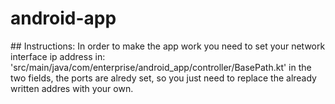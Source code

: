# android-app

## Instructions: 
  In order to make the app work you need to set your network interface ip address in: 
  'src/main/java/com/enterprise/android_app/controller/BasePath.kt'  in the two fields,
  the ports are alredy set, so you just need to replace the already written addres with your own.
